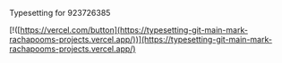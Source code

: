 Typesetting for 923726385

[!([https://vercel.com/button](https://typesetting-git-main-mark-rachapooms-projects.vercel.app/))](https://typesetting-git-main-mark-rachapooms-projects.vercel.app/)
